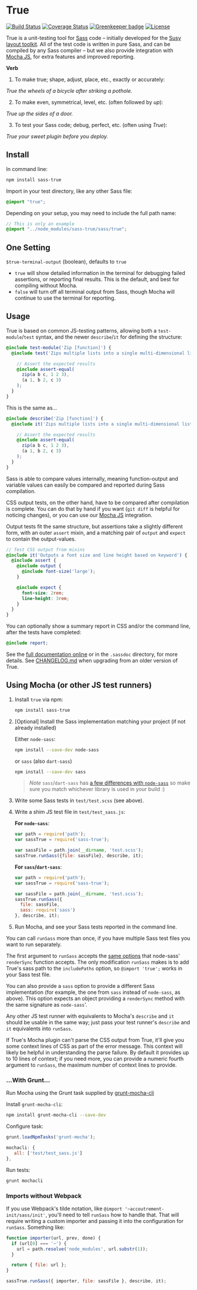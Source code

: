 # True

[![Build Status](https://travis-ci.org/oddbird/true.svg?branch=master)](https://travis-ci.org/oddbird/true)
[![Coverage Status](https://coveralls.io/repos/github/oddbird/true/badge.svg?branch=master)](https://coveralls.io/github/oddbird/true?branch=master)
[![Greenkeeper badge](https://badges.greenkeeper.io/oddbird/true.svg)](https://greenkeeper.io/)
[![License](https://img.shields.io/badge/License-BSD%203--Clause-blue.svg)](https://opensource.org/licenses/BSD-3-Clause)

True is a unit-testing tool
for [Sass](http://sass-lang.com) code –
initially developed for the
[Susy layout toolkit](http://susy.oddbird.net).
All of the test code is written in pure Sass,
and can be compiled by any Sass compiler –
but we also provide integration with
[Mocha JS](https://mochajs.org/),
for extra features and improved reporting.

**Verb**

1. To make true; shape, adjust, place, etc., exactly or accurately:

  *True the wheels of a bicycle after striking a pothole.*

2. To make even, symmetrical, level, etc. (often followed by *up*):

  *True up the sides of a door.*

3. To test your Sass code; debug, perfect, etc. (often using *True*):

  *True your sweet plugin before you deploy.*



## Install

In command line:

```bash
npm install sass-true
```

Import in your test directory,
like any other Sass file:

```scss
@import "true";
```

Depending on your setup,
you may need to include the full path name:

```scss
// This is only an example
@import "../node_modules/sass-true/sass/true";
```


## One Setting

`$true-terminal-output` (boolean),
defaults to `true`

- `true` will show detailed information in the terminal
  for debugging failed assertions, or reporting final results.
  This is the default, and best for compiling without Mocha.
- `false` will turn off all terminal output from Sass,
  though Mocha will continue to use the terminal for reporting.


## Usage

True is based on common JS-testing patterns,
allowing both a `test-module`/`test` syntax,
and the newer `describe`/`it` for defining the structure:

```scss
@include test-module('Zip [function]') {
  @include test('Zips multiple lists into a single multi-dimensional list') {

    // Assert the expected results
    @include assert-equal(
      zip(a b c, 1 2 3),
      (a 1, b 2, c 3)
    );
  }
}
```

This is the same as…

```scss
@include describe('Zip [function]') {
  @include it('Zips multiple lists into a single multi-dimensional list') {

    // Assert the expected results
    @include assert-equal(
      zip(a b c, 1 2 3),
      (a 1, b 2, c 3)
    );
  }
}
```

Sass is able to compare values internally,
meaning function-output and variable values
can easily be compared and reported during Sass compilation.

CSS output tests, on the other hand,
have to be compared after compilation is complete.
You can do that by hand if you want
(`git diff` is helpful for noticing changes),
or you can use our [Mocha JS](https://mochajs.org/) integration.

Output tests fit the same structure,
but assertions take a slightly different form,
with an outer `assert` mixin,
and a matching pair of `output` and `expect`
to contain the output-values.

```scss
// Test CSS output from mixins
@include it('Outputs a font size and line height based on keyword') {
  @include assert {
    @include output {
      @include font-size('large');
    }

    @include expect {
      font-size: 2rem;
      line-height: 3rem;
    }
  }
}
```

You can optionally show a summary report
in CSS and/or the command line,
after the tests have completed:

```scss
@include report;
```

See the [full documentation online](http://oddbird.net/true)
or in the `.sassdoc` directory,
for more details.
See [CHANGELOG.md](https://github.com/oddbird/true/blob/master/CHANGELOG.md)
when upgrading from an older version of True.


## Using Mocha (or other JS test runners)

1. Install `true` via npm:

   ```bash
   npm install sass-true
   ```

2. [Optional] Install the Sass implementation matching your project (if not already installed)

   Either `node-sass`:

   ```bash
   npm install --save-dev node-sass
   ```

   or `sass` (also `dart-sass`)

   ```bash
   npm install --save-dev sass
   ```

   > *Note* `sass`/`dart-sass` has [a few differences with `node-sass`](https://github.com/sass/dart-sass/#behavioral-differences-from-ruby-sass) so make sure you match whichever library is used in your build :)

3. Write some Sass tests in `test/test.scss` (see above).

4. Write a shim JS test file in `test/test_sass.js`:

   **For `node-sass`**:

   ```js
   var path = require('path');
   var sassTrue = require('sass-true');

   var sassFile = path.join(__dirname, 'test.scss');
   sassTrue.runSass({file: sassFile}, describe, it);
   ```

   **For `sass`/`dart-sass`**:

   ```js
   var path = require('path');
   var sassTrue = require('sass-true');

   var sassFile = path.join(__dirname, 'test.scss');
   sassTrue.runSass({
     file: sassFile,
     sass: require('sass')
   }, describe, it);
   ```

5. Run Mocha, and see your Sass tests reported in the command line.

You can call `runSass` more than once, if you have multiple Sass test files you
want to run separately.

The first argument to `runSass` accepts the
[same options](https://github.com/sass/node-sass/#options) that node-sass'
`renderSync` function accepts. The only modification `runSass` makes is to add
True's sass path to the `includePaths` option, so `@import 'true';` works in
your Sass test file.

You can also provide a `sass` option to provide a different Sass implementation (for example, the one from `sass` instead of `node-sass`, as above). This option expects an object providing a `renderSync` method with the same signature as `node-sass`'.

Any other JS test runner with equivalents to Mocha's `describe` and `it` should
be usable in the same way; just pass your test runner's `describe` and `it`
equivalents into `runSass`.

If True's Mocha plugin can't parse the CSS output from True, it'll give you
some context lines of CSS as part of the error message. This context will
likely be helpful in understanding the parse failure. By default it provides up
to 10 lines of context; if you need more, you can provide a numeric fourth
argument to `runSass`, the maximum number of context lines to provide.


### …With Grunt…

Run Mocha using the Grunt task supplied by
[grunt-mocha-cli](https://github.com/Rowno/grunt-mocha-cli)

Install `grunt-mocha-cli`:

```bash
npm install grunt-mocha-cli --save-dev
```

Configure task:

```js
grunt.loadNpmTasks('grunt-mocha');

mochacli: {
   all: ['test/test_sass.js']
},
```

Run tests:

```bash
grunt mochacli
```

### Imports without Webpack

If you use Webpack's tilde notation, like `@import
'~accoutrement-init/sass/init'`, you'll need to tell `runSass` how to handle
that. That will require writing a custom importer and passing it into the
configuration for `runSass`. Something like:

```js
function importer(url, prev, done) {
  if (url[0] === '~') {
    url = path.resolve('node_modules', url.substr(1));
  }

  return { file: url };
}

sassTrue.runSass({ importer, file: sassFile }, describe, it);
```
